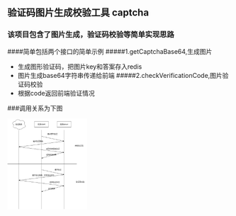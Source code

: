 ## 验证码图片生成校验工具 captcha
### 该项目包含了图片生成，验证码校验等简单实现思路
####简单包括两个接口的简单示例
#####1.getCaptchaBase64,生成图片
- 生成图形验证码，把图片key和答案存入redis
- 图片生成base64字符串传递给前端
#####2.checkVerificationCode,图片验证码校验
- 根据code返回前端验证情况


###调用关系为下图

<img src="assets/图形验证流程.png" width="180px">